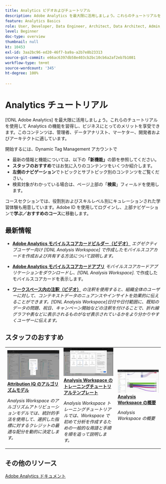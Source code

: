 ```yaml
---
title: Analytics ビデオおよびチュートリアル
description: Adobe Analytics を最大限に活用しましょう。これらのチュートリアルを使用して Analytics の機能を習得し、ビジネスにとってのメリットを享受できます。このコンテンツは、管理者、データアナリスト、マーケター、開発者およびアーキテクトに適しています。
feature: Analytics Basics
role: User, Developer, Data Engineer, Architect, Data Architect, Admin, Leader
level: Beginner
doc-type: overview
thumbnail: null
kt: 10453
exl-id: 3aa2bc96-ed20-46f7-ba9a-a2b7e8b23313
source-git-commit: e66ac6397db58e403cb2bc10cb6a2af2eb7b1081
workflow-type: tm+mt
source-wordcount: '345'
ht-degree: 100%

---
```




# Analytics チュートリアル

[!DNL Adobe Analytics] を最大限に活用しましょう。これらのチュートリアルを使用して Analytics の機能を習得し、ビジネスにとってのメリットを享受できます。このコンテンツは、管理者、データアナリスト、マーケター、開発者およびアーキテクトに適しています。

開始するには、Dynamic Tag Management アカウントで
* 最新の情報と機能については、以下の&#x200B;**「新機能」**&#x200B;の節を参照してください。
* **スタッフのおすすめ**&#x200B;ではお気に入りのコンテンツをいくつか紹介します。
* **左側のナビゲーション**&#x200B;でトピックとサブトピック別のコンテンツをご覧ください。
* 検索対象がわかっている場合は、ページ上部の「**検索**」フィールドを使用します。

コースセクションでは、役割別およびスキルレベル別にキュレーションされた学習体験も用意しています。Adobe ID を使用してログインし、上部ナビゲーションで&#x200B;**学ぶ／おすすめのコース**&#x200B;に移動します。

## 最新情報

* **[Adobe Analytics モバイルスコアカードビルダー（ビデオ）](additional-tools/analytics-dashboards/adobe-analytics-dashboards-scorecard-builder.md)**
   *エグゼクティブユーザー向け [!DNL Analysis Workspace] で作成したモバイルスコアカードを作成および共有する方法について説明します。*

* **[Adobe Analytics モバイルスコアカードアプリ](additional-tools/analytics-dashboards/adobe-analytics-dashboards-in-app-experience.md)**
   *モバイルスコアカードアプリケーションをダウンロードし、[!DNL Analysis Workspace].* で作成したモバイルスコアカードを表示します。

* **[ワークスペース内の注釈（ビデオ）](analysis-workspace/navigating-workspace-projects/annotations-in-analysis-workspace.md)**
   *の注釈を使用すると、組織全体のユーザーに対して、コンテキストデータのニュアンスやインサイトを効果的に伝えることができます。[!DNL Analysis Workspace]日付や日付範囲に、既知のデータの問題、祝日、キャンペーン開始などの注釈を付けることで、折れ線グラフや表などに表示されるものがなぜ表示されているかをより分かりやすくユーザーに伝えます。*

## スタッフのおすすめ

<table>
<tr>
  <td>
    <a href="analysis-workspace/attribution-iq/algorithmic-model-in-attribution-iq.md">
      <img alt="Attribution IQ のアルゴリズムモデル" src="assets/36205.jpg" />
    </a>
    <div>
      <a href="analysis-workspace/attribution-iq/algorithmic-model-in-attribution-iq.md">
    <strong>Attribution IQ のアルゴリズムモデル</strong>
    </a>
    </div>
    <p>
    <em>Analysis Workspace のアルゴリズムアトリビューションモデルでは、統計的手法を使用して、選択した指標に対するクレジットの最適な配分を動的に決定します。</em>
    <p>
  </td>
   <td>
    <a href="analysis-workspace/navigating-workspace-projects/training-tutorial-template-in-analysis-workspace.md">
      <img alt="Analysis Workspace のトレーニングチュートリアルテンプレート" src="assets/33773.jpg" />
    </a>
    <div>
      <a href="analysis-workspace/navigating-workspace-projects/training-tutorial-template-in-analysis-workspace.md">
    <strong>Analysis Workspace のトレーニングチュートリアルテンプレート</strong>
    </a>
    </div>
    <p>
    <em>Analysis Workspace トレーニングチュートリアルでは、Workspace で初めて分析を作成するための一般的な用語と手順を順を追って説明します。</em>
    <p>
  </td>
  <td>
    <a href="analysis-workspace/analysis-workspace-basics/analysis-workspace-overview.md">
      <img alt="「Analysis Workspace の概要」ビデオのサムネール画像" src="assets/thumb_analysis-workspace-overview.png" />
    </a>
    <div>
      <a href="analysis-workspace/analysis-workspace-basics/analysis-workspace-overview.md">
    <strong>Analysis Workspace の概要</strong>
    </a>
    </div>
    <p>
    <em>Analysis Workspace の概要</em>
    <p>
  </td>
</tr>
</table>

## その他のリソース

[Adobe Analytics ドキュメント](https://experienceleague.adobe.com/docs/analytics.html?lang=ja)